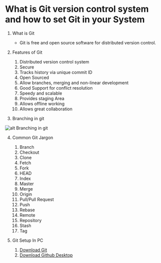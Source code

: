 # What is Git version control system and how to set Git in your System

1. What is Git
   - Git is free and open source software for distributed version control.


2. Features of Git
   1. Distributed version control system
   2. Secure
   3. Tracks history via unique commit ID
   4. Open Sourced
   5. Allow branches, merging and non-linear development
   6. Good Support for conflict resolution
   7. Speedy and scalable
   8. Provides staging Area
   9. Allows offline working
   10. Allows great collaboration


3. Branching in git

![alt Branching in git](https://wac-cdn.atlassian.com/dam/jcr:a905ddfd-973a-452a-a4ae-f1dd65430027/01%20Git%20branch.svg?cdnVersion=582)

4. Common Git Jargon
    1. Branch
    2. Checkout
    4. Clone
    5. Fetch
    6. Fork
    7. HEAD
    8. Index
    9. Master
    10. Merge
    11. Origin
    12. Pull/Pull Request
    13. Push
    14. Rebase
    15. Remote
    16. Repository
    17. Stash
    18. Tag


5. Git Setup In PC
   1. [Download Git](https://git-scm.com/downloads)
   2. [Download Github Desktop](https://desktop.github.com/)

